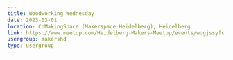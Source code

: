 ```yaml
---
title: Woodworking Wednesday
date: 2023-03-01
location: CoMakingSpace (Makerspace Heidelberg), Heidelberg
link: https://www.meetup.com/Heidelberg-Makers-Meetup/events/wqgjssyfcfbcb/
usergroup: makershd
type: usergroup
---
```

